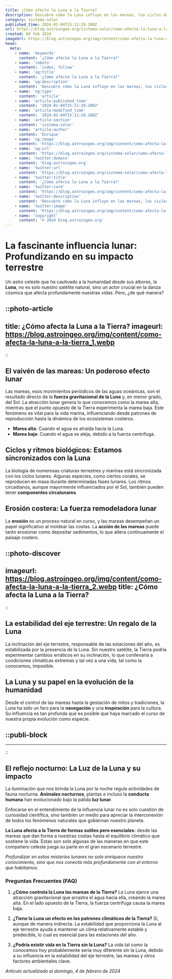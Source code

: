 ```yaml
---
title: ¿Cómo afecta la Luna a la Tierra?
description: Descubre cómo la Luna influye en las mareas, los ciclos de vida y la estabilidad de nuestro planeta con información precisa y fascinante.
category: sistema-solar
published_time: 2024-02-04T15:11:29.280Z
url: https://blog.astroingeo.org/sistema-solar/como-afecta-la-luna-a-la-tierra
created: 04 Feb 2024
imageUrl: https://blog.astroingeo.org/img/content/como-afecta-la-luna-a-la-tierra_1.webp
head:
  meta:
    - name: 'keywords'
      content: '¿Cómo afecta la Luna a la Tierra?'
    - name: 'robots'
      content: 'index, follow'
    - name: 'og:title'
      content: '¿Cómo afecta la Luna a la Tierra?'
    - name: 'og:description'
      content: 'Descubre cómo la Luna influye en las mareas, los ciclos de vida y la estabilidad de nuestro planeta con información precisa y fascinante.'
    - name: 'og:type'
      content: 'article'
    - name: 'article:published_time'
      content: '2024-02-04T15:11:29.280Z'
    - name: 'article:modified_time'
      content: '2024-02-04T15:11:29.280Z'
    - name: 'article:section'
      content: 'sistema-solar'
    - name: 'article:author'
      content: 'Enrique'
    - name: 'og:image'
      content: 'https://blog.astroingeo.org/img/content/como-afecta-la-luna-a-la-tierra_1.webp'
    - name: 'og:url'
      content: 'https://blog.astroingeo.org/sistema-solar/como-afecta-la-luna-a-la-tierra'
    - name: 'twitter:domain'
      content: 'blog.astroingeo.org'
    - name: 'twitter:url'
      content: 'https://blog.astroingeo.org/sistema-solar/como-afecta-la-luna-a-la-tierra'
    - name: 'twitter:title'
      content: '¿Cómo afecta la Luna a la Tierra?'
    - name: 'twitter:card'
      content: 'https://blog.astroingeo.org/img/content/como-afecta-la-luna-a-la-tierra_1.webp'
    - name: 'twitter:description'
      content: 'Descubre cómo la Luna influye en las mareas, los ciclos de vida y la estabilidad de nuestro planeta con información precisa y fascinante.'
    - name: 'twitter:image'
      content: 'https://blog.astroingeo.org/img/content/como-afecta-la-luna-a-la-tierra_1.webp'
    - name: 'copyright'
      content: '© 2024 blog.astroingeo.org'
---
```

# La fascinante influencia lunar: Profundizando en su impacto terrestre

Un astro celeste que ha cautivado a la humanidad desde sus albores, la **Luna**, no es solo nuestro satélite natural, sino un actor crucial en la danza cósmica que afecta profundamente nuestras vidas. Pero, ¿de qué manera?


::photo-article
---
title: ¿Cómo afecta la Luna a la Tierra?
imageurl: https://blog.astroingeo.org/img/content/como-afecta-la-luna-a-la-tierra_1.webp
---
::


## El vaivén de las mareas: Un poderoso efecto lunar
Las mareas, esos movimientos periódicos de las aguas oceánicas, son el resultado directo de la **fuerza gravitacional de la Luna** y, en menor grado, del Sol. La atracción lunar genera lo que conocemos como la marea alta, mientras que el punto opuesto de la Tierra experimenta la marea baja. Este fenómeno es vital para la vida marina, influenciando desde patrones de reproducción hasta la dinámica de los ecosistemas costeros.

- **Marea alta**: Cuando el agua es atraída hacia la Luna.
- **Marea baja**: Cuando el agua se aleja, debido a la fuerza centrífuga.

## Ciclos y ritmos biológicos: Estamos sincronizados con la Luna
La biología de numerosas criaturas terrestres y marinas está sincronizada con los ciclos lunares. Algunas especies, como ciertos corales, se reproducen en masa durante determinadas fases lunares. Los ritmos circadianos, aunque mayormente influenciados por el Sol, también pueden tener **componentes circalunares**.

## Erosión costera: La fuerza remodeladora lunar
La **erosión** es un proceso natural en curso, y las mareas desempeñan un papel significativo al moldear las costas. La **acción de las mareas** puede tanto erosionar como depositar sedimentos, lo que altera continuamente el paisaje costero.


::photo-discover
---
imageurl: https://blog.astroingeo.org/img/content/como-afecta-la-luna-a-la-tierra_2.webp
title: ¿Cómo afecta la Luna a la Tierra?
---
::


## La estabilidad del eje terrestre: Un regalo de la Luna
La inclinación del eje terrestre, responsable de las estaciones del año, es estabilizada por la presencia de la Luna. Sin nuestro satélite, la Tierra podría experimentar cambios erráticos en su inclinación, lo que conllevaría a condiciones climáticas extremas y tal vez a una vida, tal como la conocemos, imposible.

## La Luna y su papel en la evolución de la humanidad
Desde el control de las mareas hasta la gestación de mitos y tradiciones, la Luna ha sido un faro para la **navegación** y una **inspiración** para la cultura. Su influencia es tan profunda que es posible que haya marcado el curso de nuestra propia evolución como especie.


  ::publi-block
  ---
  ---
  ::
  
  
## El reflejo nocturno: La Luz de la Luna y su impacto
La iluminación que nos brinda la Luna por la noche regula actividades de fauna nocturna. **Animales nocturnos**, plantas e incluso la **conducta humana** han evolucionado bajo la pálida **luz lunar**.

Enfocarse en el entendimiento de la influencia lunar no es solo cuestión de curiosidad científica, sino también un medio para apreciar la interconexión de todos los fenómenos naturales que gobiernan nuestro planeta.

**La Luna afecta a la Tierra de formas sutiles pero esenciales:** desde las mareas que dan forma a nuestras costas hasta el equilibrio climático que sostiene la vida. Estas son solo algunas de las maneras en que este compañero celeste juega su parte en el gran escenario terrestre.

*Profundizar en estos misterios lunares no solo enriquece nuestro conocimiento, sino que nos conecta más profundamente con el entorno que habitamos.*

### Preguntas Frecuentes (FAQ)

1. **¿Cómo controla la Luna las mareas de la Tierra?**
   La Luna ejerce una atracción gravitacional que arrastra el agua hacia ella, creando la marea alta. En el lado opuesto de la Tierra, la fuerza centrífuga causa la marea baja.

2. **¿Tiene la Luna un efecto en los patrones climáticos de la Tierra?**
   Sí, aunque de manera indirecta. La estabilidad que proporciona la Luna al eje terrestre ayuda a mantener un clima relativamente estable y predecible, lo cual es esencial para las estaciones del año.

3. **¿Podría existir vida en la Tierra sin la Luna?**
   La vida tal como la conocemos hoy probablemente sería muy diferente sin la Luna, debido a su influencia en la estabilidad del eje terrestre, las mareas y otros factores ambientales clave.

_Artículo actualizado el domingo, 4 de febrero de 2024_